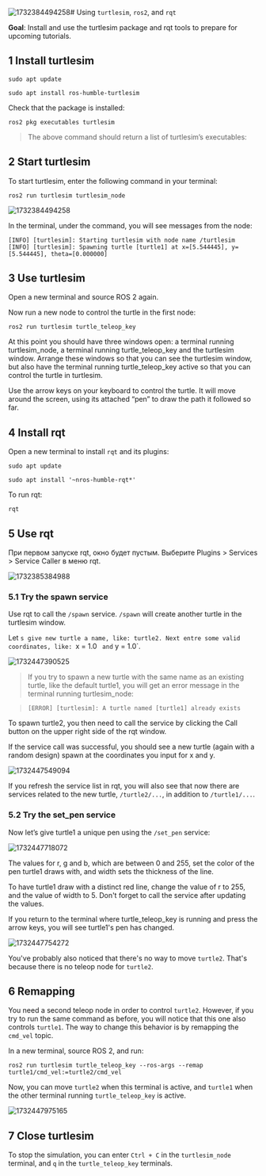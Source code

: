 ![1732384494258](image/Usingturtlesim,ros2,andrqt/1732384494258.png)# Using `turtlesim`, `ros2`, and `rqt`

**Goal**: Install and use the turtlesim package and rqt tools to prepare for upcoming tutorials.

## 1 Install turtlesim

```shell
sudo apt update

sudo apt install ros-humble-turtlesim
```

Check that the package is installed:

```shell
ros2 pkg executables turtlesim
```

> The above command should return a list of turtlesim’s executables:

## 2 Start turtlesim

To start turtlesim, enter the following command in your terminal:

```shell
ros2 run turtlesim turtlesim_node
```

![1732384494258](image/Usingturtlesim,ros2,andrqt/1732384494258.png)

In the terminal, under the command, you will see messages from the node:

```shell
[INFO] [turtlesim]: Starting turtlesim with node name /turtlesim
[INFO] [turtlesim]: Spawning turtle [turtle1] at x=[5.544445], y=[5.544445], theta=[0.000000]
```

## 3 Use turtlesim

Open a new terminal and source ROS 2 again.

Now run a new node to control the turtle in the first node:

```shell
ros2 run turtlesim turtle_teleop_key
```

At this point you should have three windows open: a terminal running turtlesim_node, a terminal running turtle_teleop_key and the turtlesim window. Arrange these windows so that you can see the turtlesim window, but also have the terminal running turtle_teleop_key active so that you can control the turtle in turtlesim.

Use the arrow keys on your keyboard to control the turtle. It will move around the screen, using its attached “pen” to draw the path it followed so far.

## 4 Install rqt

Open a new terminal to install `rqt` and its plugins:

```shell
sudo apt update

sudo apt install '~nros-humble-rqt*'
```

To run rqt:

```shell
rqt
```

## 5 Use rqt

При первом запуске rqt, окно будет пустым. Выберите Plugins > Services > Service Caller в меню rqt.

![1732385384988](image/Usingturtlesim,ros2,andrqt/1732385384988.png)

### 5.1 Try the spawn service

Use rqt to call the `/spawn` service. `/spawn` will create another turtle in the turtlesim window.

Let `s give new turtle a name, like: turtle2. Next entre some valid coordinates, like: `x = 1.0 ` and` y = 1.0`.

![1732447390525](image/Usingturtlesim,ros2,andrqt/1732447390525.png)

> If you try to spawn a new turtle with the same name as an existing turtle, like the default turtle1, you will get an error message in the terminal running turtlesim_node:

> ```shell
> [ERROR] [turtlesim]: A turtle named [turtle1] already exists
> ```

To spawn turtle2, you then need to call the service by clicking the Call button on the upper right side of the rqt window.

If the service call was successful, you should see a new turtle (again with a random design) spawn at the coordinates you input for x and y.

![1732447549094](image/Usingturtlesim,ros2,andrqt/1732447549094.png)

If you refresh the service list in rqt, you will also see that now there are services related to the new turtle, `/turtle2/...`, in addition to `/turtle1/...`.

### 5.2 Try the set_pen service

Now let’s give turtle1 a unique pen using the `/set_pen` service:

![1732447718072](image/Usingturtlesim,ros2,andrqt/1732447718072.png)

The values for r, g and b, which are between 0 and 255, set the color of the pen turtle1 draws with, and width sets the thickness of the line.

To have turtle1 draw with a distinct red line, change the value of r to 255, and the value of width to 5. Don't forget to call the service after updating the values.

If you return to the terminal where turtle_teleop_key is running and press the arrow keys, you will see turtle1's pen has changed.

![1732447754272](image/Usingturtlesim,ros2,andrqt/1732447754272.png)

You've probably also noticed that there's no way to move `turtle2`. That's because there is no teleop node for `turtle2`.

## 6 Remapping

You need a second teleop node in order to control `turtle2`. However, if you try to run the same command as before, you will notice that this one also controls `turtle1`. The way to change this behavior is by remapping the `cmd_vel` topic.

In a new terminal, source ROS 2, and run:

```shell
ros2 run turtlesim turtle_teleop_key --ros-args --remap turtle1/cmd_vel:=turtle2/cmd_vel
```

Now, you can move `turtle2` when this terminal is active, and `turtle1` when the other terminal running `turtle_teleop_key` is active.

![1732447975165](image/Usingturtlesim,ros2,andrqt/1732447975165.png)

## 7 Close turtlesim

To stop the simulation, you can enter `Ctrl + C` in the `turtlesim_node` terminal, and `q` in the `turtle_teleop_key` terminals.
